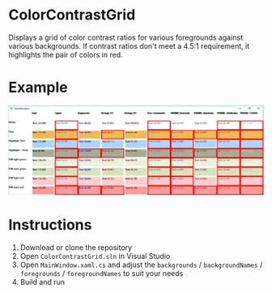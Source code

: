 # ColorContrastGrid
Displays a grid of color contrast ratios for various foregrounds against various backgrounds. If contrast ratios don't meet a 4.5:1 requirement, it highlights the pair of colors in red.

# Example
![](https://github.com/dpoeschl/ColorContrastGrid/blob/master/ColorGridExample.png)

# Instructions
1. Download or clone the repository
2. Open `ColorContrastGrid.sln` in Visual Studio
3. Open `MainWindow.xaml.cs` and adjust the `backgrounds` / `backgroundNames` / `foregrounds` / `foregroundNames` to suit your needs
4. Build and run
